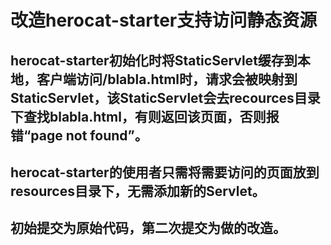 # 改造herocat-starter支持访问静态资源
## herocat-starter初始化时将StaticServlet缓存到本地，客户端访问/blabla.html时，请求会被映射到StaticServlet，该StaticServlet会去recources目录下查找blabla.html，有则返回该页面，否则报错“page not found”。
## herocat-starter的使用者只需将需要访问的页面放到resources目录下，无需添加新的Servlet。
## 初始提交为原始代码，第二次提交为做的改造。
